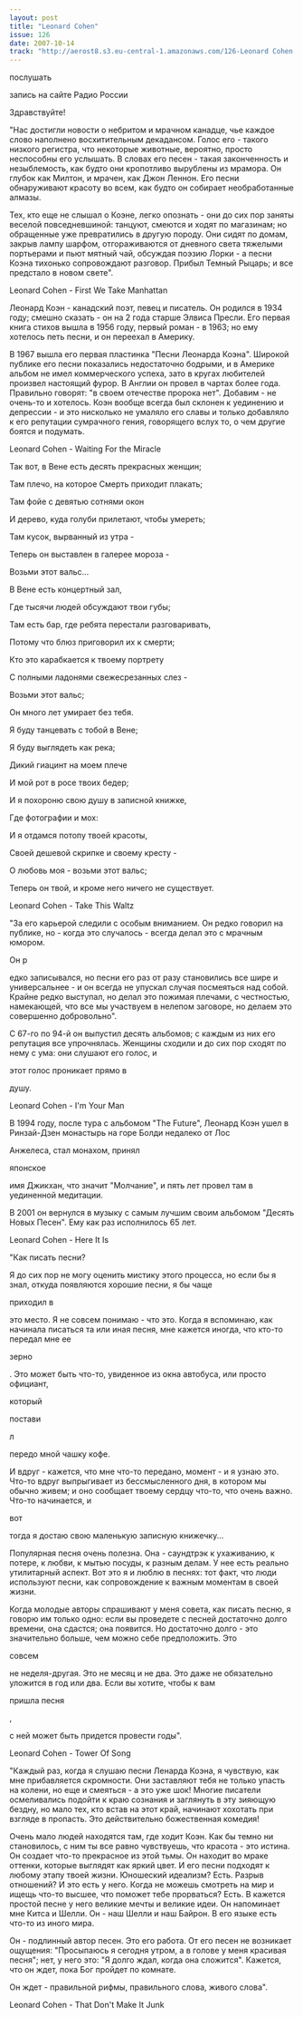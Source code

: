 ```yaml
---
layout: post
title: "Leonard Cohen"
issue: 126
date: 2007-10-14
track: "http://aerost8.s3.eu-central-1.amazonaws.com/126-Leonard Cohen.mp3"
---
```


послушать

запись на сайте Радио России

Здравствуйте!

"Нас достигли новости о небритом и мрачном канадце, чье каждое слово наполнено восхитительным декадансом. Голос его - такого низкого регистра, что некоторые животные, вероятно, просто неспособны его услышать. В словах его песен - такая законченность и незыблемость, как будто они кропотливо вырублены из мрамора. Он глубок как Милтон, и мрачен, как Джон Леннон. Его песни обнаруживают красоту во всем, как будто он собирает необработанные алмазы.

Тех, кто еще не слышал о Коэне, легко опознать - они до сих пор заняты веселой повседневшиной: танцуют, смеются и ходят по магазинам; но обращенные уже превратились в другую породу. Они сидят по домам, закрыв лампу шарфом, отгораживаются от дневного света тяжелыми портьерами и пьют мятный чай, обсуждая поэзию Лорки - а песни Коэна тихонько сопровождают разговор. Прибыл Темный Рыцарь; и все предстало в новом свете".

Leonard Cohen - First We Take Manhattan

Леонард Коэн - канадский поэт, певец и писатель. Он родился в 1934 году; смешно сказать - он на 2 года старше Элвиса Пресли. Его первая книга стихов вышла в 1956 году, первый роман - в 1963; но ему хотелось петь песни, и он переехал в Америку.

В 1967 вышла его первая пластинка "Песни Леонарда Коэна". Широкой публике его песни показались недостаточно бодрыми, и в Америке альбом не имел коммерческого успеха, зато в кругах любителей произвел настоящий фурор. В Англии он провел в чартах более года. Правильно говорят: "в своем отечестве пророка нет". Добавим - не очень-то и хотелось. Коэн вообще всегда был склонен к уединению и депрессии - и это нисколько не умаляло его славы и только добавляло к его репутации сумрачного гения, говорящего вслух то, о чем другие боятся и подумать.

Leonard Cohen - Waiting For the Miracle

Так вот, в Вене есть десять прекрасных женщин;

Там плечо, на которое Смерть приходит плакать;

Там фойе с девятью сотнями окон

И дерево, куда голуби прилетают, чтобы умереть;

Там кусок, вырванный из утра -

Теперь он выставлен в галерее мороза -

Возьми этот вальс...

В Вене есть концертный зал,

Где тысячи людей обсуждают твои губы;

Там есть бар, где ребята перестали разговаривать,

Потому что блюз приговорил их к смерти;

Кто это карабкается к твоему портрету

С полными ладонями свежесрезанных слез -

Возьми этот вальс;

Он много лет умирает без тебя.

Я буду танцевать с тобой в Вене;

Я буду выглядеть как река;

Дикий гиацинт на моем плече

И мой рот в росе твоих бедер;

И я похороню свою душу в записной книжке,

Где фотографии и мох:

И я отдамся потопу твоей красоты,

Своей дешевой скрипке и своему кресту -

О любовь моя - возьми этот вальс;

Теперь он твой, и кроме него ничего не существует.

Leonard Cohen - Take This Waltz

"За его карьерой следили с особым вниманием. Он редко говорил на публике, но - когда это случалось - всегда делал это с мрачным юмором.

Он р

едко записывался, но песни его раз от разу становились все шире и универсальнее - и он всегда не упускал случая посмеяться над собой. Крайне редко выступал, но делал это пожимая плечами, с честностью, намекающей, что все мы участвуем в нелепом заговоре, но делаем это совершенно добровольно".

С 67-го по 94-й он выпустил десять альбомов; с каждым из них его репутация все упрочнялась. Женщины сходили и до сих пор сходят по нему с ума: они слушают его голос, и

этот голос проникает прямо в

душу.

Leonard Cohen - I'm Your Man

В 1994 году, после тура с альбомом "The Future", Леонард Коэн ушел в Ринзай-Дзен монастырь на горе Болди недалеко от Лос

Анжелеса, стал монахом, принял

японское

имя Джикхан, что значит "Молчание", и пять лет провел там в уединенной медитации.

В 2001 он вернулся в музыку с самым лучшим своим альбомом "Десять Новых Песен". Ему как раз исполнилось 65 лет.

Leonard Cohen - Here It Is

"Как писать песни?

Я до сих пор не могу оценить мистику этого процесса, но если бы я знал, откуда появляются хорошие песни, я бы чаще

приходил в

это место. Я не совсем понимаю - что это. Когда я вспоминаю, как начинала писаться та или иная песня, мне кажется иногда, что кто-то передал мне ее

зерно

. Это может быть что-то, увиденное из окна автобуса, или просто официант,

который

постави

л

передо мной чашку кофе.

И вдруг - кажется, что мне что-то передано, момент - и я узнаю это. Что-то вдруг выпрыгивает из бессмысленного дня, в котором мы обычно живем; и оно сообщает твоему сердцу что-то, что очень важно. Что-то начинается, и

вот

тогда я достаю свою маленькую записную книжечку...

Популярная песня очень полезна. Она - саундтрэк к ухаживанию, к потере, к любви, к мытью посуды, к разным делам. У нее есть реально утилитарный аспект. Вот это я и люблю в песнях: тот факт, что люди используют песни, как сопровождение к важным моментам в своей жизни.

Когда молодые авторы спрашивают у меня совета, как писать песню, я говорю им только одно: если вы проведете с песней достаточно долго времени, она сдастся; она появится. Но достаточно долго - это значительно больше, чем можно себе предположить. Это

совсем

не неделя-другая. Это не месяц и не два. Это даже не обязательно уложится в год или два. Если вы хотите, чтобы к вам

пришла песня

,

с ней может быть придется провести годы".

Leonard Cohen - Tower Of Song

"Каждый раз, когда я слушаю песни Ленарда Коэна, я чувствую, как мне прибавляется скромности. Они заставляют тебя не только упасть на колени, но еще и смеяться - а это уже шок! Многие писатели осмеливались подойти к краю сознания и заглянуть в эту зияющую бездну, но мало тех, кто встав на этот край, начинают хохотать при взгляде в пропасть. Это действительно божественная комедия!

Очень мало людей находятся там, где ходит Коэн. Как бы темно ни становилось, с ним ты все равно чувствуешь, что красота - это истина. Он создает что-то прекрасное из этой тьмы. Он находит во мраке оттенки, которые выглядят как яркий цвет. И его песни подходят к любому этапу твоей жизни. Юношеский идеализм? Есть. Разрыв отношений? И это есть у него. Когда не можешь смотреть на мир и ищещь что-то высшее, что поможет тебе прорваться? Есть. В кажется простой песне у него великие мечты и великие идеи. Он напоминает мне Китса и Шелли. Он - наш Шелли и наш Байрон. В его языке есть что-то из иного мира.

Он - подлинный автор песен. Это его работа. От его песен не возникает ощущения: "Просыпаюсь я сегодня утром, а в голове у меня красивая песня"; нет, у него это: "Я долго ждал, когда она сложится". Кажется, что он ждет, пока Бог пройдет по комнате.

Он ждет - правильной рифмы, правильного слова, живого слова".

Leonard Cohen - That Don't Make It Junk
